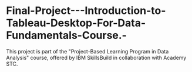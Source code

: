 # Final-Project---Introduction-to-Tableau-Desktop-For-Data-Fundamentals-Course.-
This project is part of the "Project-Based Learning Program in Data Analysis" course, offered by IBM SkillsBuild in collaboration with Academy STC. 
